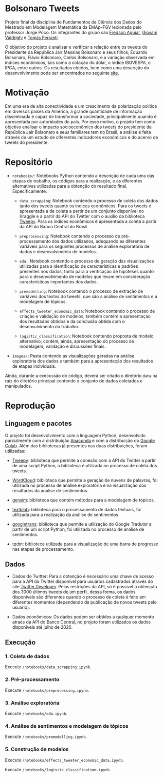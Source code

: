 # Bolsonaro Tweets

Projeto final da disciplina de Fundamentos de Ciência dos Dados do Mestrado em Modelagem Matemática da EMAp-FGV lecionada pelo professor Jorge Poco. Os integrantes do grupo são [Fredson Aguiar](https://github.com/FredsoNerd), [Giovani Valdrighi](https://github.com/GiovaniValdrighi) e [Tomás Ferranti](https://github.com/TomasFerranti).

O objetivo do projeto é analisar e verificar a relação entre os tweets do Presidente da República Jair Messias Bolsonaro e seus filhos, Eduardo Bolsonaro, Flávio Bolsonaro, Carlos Bolsonaro, e a variação observada em indíces econômicos, tais como a cotação do dólar, o índice IBOVESPA, o IPCA, entre outros. Os resultados obtidos, bem como uma descrição do desenvolvimento pode ser encontrados no seguinte [site](https://giovanivaldrighi.github.io/Bolsonaro_Tweets).

# Motivação

Em uma era de alta conectividade e um crescimento da polarização política em diversos países da América, a grande quantidade de informação disseminada é capaz de transformar a sociedade, principalmente quando é apresentada por autoridades do país. Por esse motivo, o projeto tem como objetivo analisar o impacto socioeconômico dos tweets do presidente da República Jair Bolsonaro e seus familiares tem no Brasil, a análise é feita através de um estudo de diferentes indicadores econômicos e do acervo de tweets do presidente.

# Repositório

- `notebooks/`: Notebooks Python contendo a descrição de cada uma das etapas do trabalho, os códigos para a realização, e as diferentes alternativas utilizadas para a obtenção do resultado final. Especificamente:
    
    - `data_scrapping`: Notebook contendo o processo de coleta dos dados tanto dos tweets quanto os índices econômicos. Para os tweets é apresentada a de coleta a partir de um conjunto disponível no Kraggle e a partir da API do Twitter com o auxílio da biblioteca [Tweepy](https://www.tweepy.org/). Para os índices econômicos é apresentada a coleta a partir da API do Banco Central do Brasil.
    
    - `preprocessing`: Notebook contendo o processo de pré-processamento dos dados utilizados, adequando as diferentes variáveis para os seguintes processos de análise exploratória de dados e desenvolvimento de modelos.
    
    - `eda` : Notebook contendo o processo de geração das visualizações utilizadas para a identificação de características e padrões presentes nos dados, tanto para a verificação de hipóteses quanto para o desenvolvimento de modelos que levam em consideração características importantes dos dados.
    
    - `premodelling`: Notebook contendo o processo de extração de variáveis dos textos do tweets, que são a análise de sentimentos e a modelagem de tópicos.
    
    - `effects_tweeter_economic_data`: Notebook contendo o processo de criação e validação de modelos, também contém a apresentação dos resultados obtidos e da conclusão obtida com o desenvolvimento do trabalho.
    
    - `logistic_classification`: Notebook contendo proposta de modelo alternativo; contém, ainda, apresentação do processo de modelagem, validação e discussões finais.   
    
- `images/`: Pasta contendo as visualizações geradas na análise exploratória dos dados e também para a apresentação dos resultados de etapas individuais.

Ainda, durante a execussão do código, deverá ser criado o diretório `data` na raíz do diretório principal contendo o conjunto de dados coletados e manipulados.
    
# Reprodução

## Linguagem e pacotes

O projeto foi desenvolvimento com a linguagem Python, desenvolvido parcialmente com a distribuição [Anaconda](https://www.anaconda.com/) e com a distribuição do [Google Colab](http://colab.research.google.com/). Além das bibliotecas já presentes nas duas distribuições, foram utilizadas:

- [Tweepy](https://www.tweepy.org/): biblioteca que permite a conexão com a API do Twitter a partir de uma script Python, a biblioteca é utilizada no processo de coleta dos tweets.

- [WordCloud](https://github.com/amueller/word_cloud): biblioteca que permite a geração de nuvens de palavras, foi utilizada no processo de análise exploratória e na visualização dos resultados da análise de sentimentos.

- [gensim](https://radimrehurek.com/gensim/): biblioteca que contém métodos para a modelagem de tópicos.

- [textblob](https://textblob.readthedocs.io/en/dev/): biblioteca para o processamento de dados textuais, foi utilizada para a realização da análise de sentimentos.

- [googletrans](https://github.com/ssut/py-googletrans): biblioteca que permite a utilização do Google Tradutor a partir de um script Python, foi utilizada no processo de análise de sentimentos.

- [tqdm](https://github.com/tqdm/tqdm): biblioteca utilizada para a visualização de uma barra de progresso nas etapas de processamento.

## Dados

 - Dados do Twitter: Para a obtenção é necessário uma chave de acesso para a API do Twitter disponível para usuários cadastrados através do site [Twitter Developer](https://developer.twitter.com/en). Pelas restrições da API, só é possível a obtenção dos 3000 últimos tweets de um perfil, dessa forma, os dados disponíveis são diferentes quando o processo de coleta é feito em diferentes momentos (dependendo da publicação de novos tweets pelo usuário).
 
 - Dados econômicos: Os dados podem ser obtidos a qualquer momento atraés da API do Banco Central, no projeto foram utilizados os dados disponíveis até julho de 2020.
 
## Execução

### 1. Coleta de dados

Execute  `/notebooks/data_scrapping.ipynb`.

### 2. Pré-processamento

Execute `/notebooks/preprocessing.ipynb`. 

### 3. Análise exploratória

Execute `/notebooks/eda.ipynb`.

### 4. Análise de sentimentos e modelagem de tópicos

Execute `/notebooks/premodelling.ipynb`.

### 5. Construção de modelos

Execute `/notebooks/effects_tweeter_economic_data.ipynb`.

Execute `/notebooks/logistic_classification.ipynb`.
